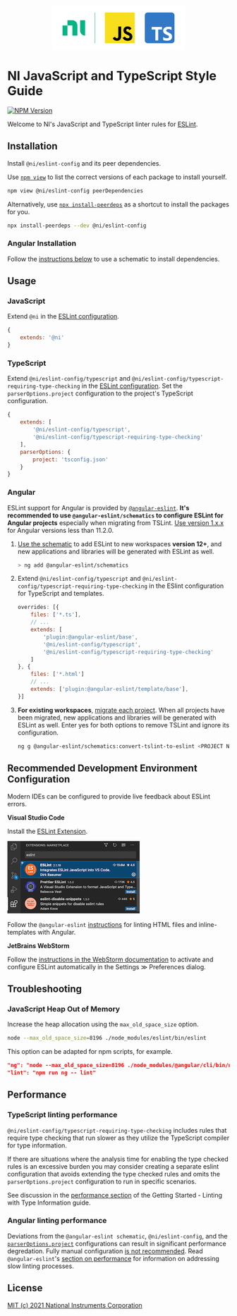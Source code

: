 <div align="center">
    <div>
        <!-- Load images from raw.githubusercontent.com to enable image rendering when viewed from https://www.npmjs.com/package/@ni/eslint-config -->
        <img src="https://raw.githubusercontent.com/ni/javascript-styleguide/HEAD/resources/logo.svg" alt="JavaScript, TypeScript, and NI logo" width="300" height="100">
    </div>
</div>

# NI JavaScript and TypeScript Style Guide

[![NPM Version](https://img.shields.io/npm/v/@ni/eslint-config.svg)](https://www.npmjs.com/package/@ni/eslint-config)

Welcome to NI's JavaScript and TypeScript linter rules for [ESLint](https://eslint.org/docs/user-guide/getting-started).

## Installation

Install `@ni/eslint-config` and its peer dependencies.

Use [`npm view`](https://docs.npmjs.com/cli/view.html) to list the correct versions of each package to install yourself.

```bash
npm view @ni/eslint-config peerDependencies
```

Alternatively, use [`npx install-peerdeps`](https://www.npmjs.com/package/install-peerdeps) as a shortcut to install the packages for you.

```bash
npx install-peerdeps --dev @ni/eslint-config
```

### Angular Installation

Follow the [instructions below](#angular) to use a schematic to install dependencies.

## Usage

### JavaScript

Extend `@ni` in the [ESLint configuration](https://eslint.org/docs/user-guide/configuring/configuration-files#configuration-file-formats).

```js
{
    extends: '@ni'
}
```

### TypeScript

Extend `@ni/eslint-config/typescript` and `@ni/eslint-config/typescript-requiring-type-checking` in the [ESLint configuration](https://eslint.org/docs/user-guide/configuring/configuration-files#configuration-file-formats). Set the `parserOptions.project` configuration to the project's TypeScript configuration.

```js
{
    extends: [
        '@ni/eslint-config/typescript',
        '@ni/eslint-config/typescript-requiring-type-checking'
    ],
    parserOptions: {
        project: 'tsconfig.json'
    }
}
```


### Angular

ESLint support for Angular is provided by [`@angular-eslint`](https://github.com/angular-eslint/angular-eslint#readme). **It's recommended to use `@angular-eslint/schematics` to
configure ESLint for Angular projects** especially when migrating from TSLint. [Use version 1.x.x](https://github.com/angular-eslint/angular-eslint#supported-angular-cli-versions) for Angular versions less than 11.2.0.

1. [Use the schematic](https://github.com/angular-eslint/angular-eslint#quick-start-with-angular-and-eslint) to add ESLint to new workspaces **version 12+**, and new applications and libraries will be generated with ESLint as well.
    ```bash
    > ng add @angular-eslint/schematics
    ```
2. Extend `@ni/eslint-config/typescript` and `@ni/eslint-config/typescript-requiring-type-checking` in the ESlint configuration for TypeScript and templates.
    ```js
    overrides: [{
        files: ['*.ts'],
        // ...
        extends: [
            'plugin:@angular-eslint/base',
            '@ni/eslint-config/typescript',
            '@ni/eslint-config/typescript-requiring-type-checking'
        ]
    }, {
        files: ['*.html']
        // ...
        extends: ['plugin:@angular-eslint/template/base'],
    }]
    ```
3. **For existing workspaces**, [migrate each project](https://github.com/angular-eslint/angular-eslint#migrating-an-angular-cli-project-from-codelyzer-and-tslint). When all projects have been migrated, new applications and libraries will be generated with ESLint as well. Enter yes for both options to remove TSLint and ignore its configuration.
    ```bash
    ng g @angular-eslint/schematics:convert-tslint-to-eslint <PROJECT NAME>
    ```

## Recommended Development Environment Configuration
Modern IDEs can be configured to provide live feedback about ESLint errors.

**Visual Studio Code**

Install the [ESLint Extension](https://marketplace.visualstudio.com/items?itemName=dbaeumer.vscode-eslint).

![VSCode Extension](https://raw.githubusercontent.com/ni/javascript-styleguide/HEAD/resources/VSCodeESLintExtension.png)

Follow the `@angular-eslint` [instructions](https://github.com/angular-eslint/angular-eslint#linting-html-files-and-inline-templates-with-the-vscode-extension-for-eslint) for linting HTML files and inline-templates with Angular.

**JetBrains WebStorm**

Follow the [instructions in the WebStorm documentation](https://www.jetbrains.com/help/webstorm/eslint.html#ws_js_eslint_activate) to activate and configure ESLint automatically in the Settings ≫ Preferences dialog.

## Troubleshooting

### JavaScript Heap Out of Memory

Increase the heap allocation using the `max_old_space_size` option.
```bash
node --max_old_space_size=8196 ./node_modules/eslint/bin/eslint
```

This option can be adapted for npm scripts, for example.
```json
"ng": "node --max_old_space_size=8196 ./node_modules/@angular/cli/bin/ng",
"lint": "npm run ng -- lint"
```

## Performance

### TypeScript linting performance

`@ni/eslint-config/typescript-requiring-type-checking` includes rules that require type checking that run slower as they utilize the TypeScript compiler for type information.

If there are situations where the analysis time for enabling the type checked rules is an excessive burden you may consider creating a separate eslint configuration that avoids extending the type checked rules and omits the `parserOptions.project` configuration to run in specific scenarios.

See discussion in the [performance section](https://github.com/typescript-eslint/typescript-eslint/blob/master/docs/getting-started/linting/TYPED_LINTING.md#performance) of the Getting Started - Linting with Type Information guide.

### Angular linting performance

Deviations from the `@angular-eslint schematic`, `@ni/eslint-config`, and the [`parserOptions.project`](https://github.com/typescript-eslint/typescript-eslint/tree/master/packages/parser#parseroptionsproject) configurations can result in significant performance degredation. Fully manual configuration [is not recommended](https://github.com/angular-eslint/angular-eslint#going-fully-manual-not-recommended). Read `@angular-eslint`'s [section on performance](https://github.com/angular-eslint/angular-eslint#eslint-configs-and-performance) for information on addressing slow linting processes.

## License

[MIT (c) 2021 National Instruments Corporation](./LICENSE)
